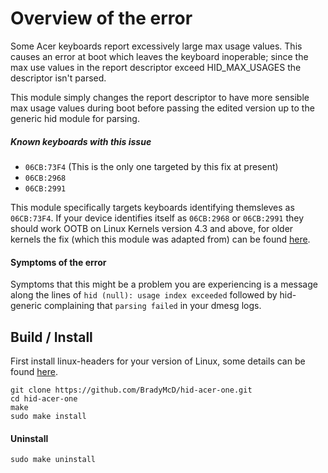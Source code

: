 # Overview of the error
Some Acer keyboards report excessively large max usage values. This causes an error at boot which leaves the keyboard inoperable; since the max use values in the report descriptor exceed HID_MAX_USAGES the descriptor isn't parsed.

This module simply changes the report descriptor to have more sensible max usage values during boot before passing the edited version up to the generic hid module for parsing.

##### Known keyboards with this issue
* `06CB:73F4` (This is the only one targeted by this fix at present)
* `06CB:2968`
* `06CB:2991`
    
This module specifically targets keyboards identifying themsleves as ` 06CB:73F4 `. If your device identifies itself as `06CB:2968` or `06CB:2991` they should work OOTB on Linux Kernels version 4.3 and above, for older kernels the fix (which this module was adapted from) can be found [here](https://github.com/SWW13/hid-acer).

#### Symptoms of the error

Symptoms that this might be a problem you are experiencing is a message along the lines of `hid (null): usage index exceeded` followed by hid-generic complaining that `parsing failed` in your dmesg logs.

## Build / Install
First install linux-headers for your version of Linux, some details can be found [here](http://www.cyberciti.biz/tips/build-linux-kernel-module-against-installed-kernel-source-tree.html).

```
git clone https://github.com/BradyMcD/hid-acer-one.git
cd hid-acer-one
make
sudo make install
```

#### Uninstall
```
sudo make uninstall
```
